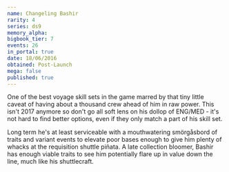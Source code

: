 ```yaml
---
name: Changeling Bashir
rarity: 4
series: ds9
memory_alpha:
bigbook_tier: 7
events: 26
in_portal: true
date: 18/06/2016
obtained: Post-Launch
mega: false
published: true
---
```


One of the best voyage skill sets in the game marred by that tiny little caveat of having about a thousand crew ahead of him in raw power. This isn't 2017 anymore so don't go all soft lens on his dollop of ENG/MED - it's not hard to find better options, even if they only match a part of his skill set.

Long term he's at least serviceable with a mouthwatering smörgåsbord of traits and variant events to elevate poor bases enough to give him plenty of whacks at the requisition shuttle piñata. A late collection bloomer, Bashir has enough viable traits to see him potentially flare up in value down the line, much like his shuttlecraft.
